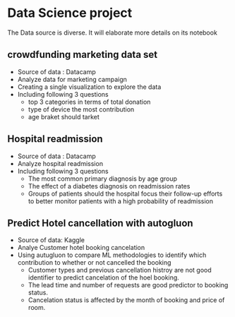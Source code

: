 # Data Science project 
The Data source is diverse. It will elaborate more details on its notebook

## crowdfunding marketing data set
- Source of data : Datacamp
- Analyze data for marketing campaign 
- Creating a single visualization to explore the data
- Including  following 3 questions
  - top 3 categories in terms of total donation
  - type of device the most contribution
  - age braket should tarket
  
  
 ## Hospital readmission
 - Source of data : Datacamp
 - Analyze hospital readmission 
 - Including  following 3 questions
    - The most common primary diagnosis by age group
    - The effect of a diabetes diagnosis on readmission rates
    - Groups of patients should the hospital focus their follow-up efforts to better monitor patients with a high probability of readmission
  
  ## Predict Hotel cancellation with autogluon 
  - Source of data: Kaggle
  - Analye Customer hotel booking cancelation
  - Using autugluon to compare ML methodologies to identify which contribution to whether or not cancelled the booking
    - Customer types and previous cancellation histroy are not good identifier to predict cancelation of the hoel booking.
    - The lead time and number of requests are good predictor to booking status.
    - Cancelation status is affected by the month of booking and price of room. 
    


 
